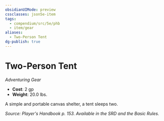 ```yaml
---
obsidianUIMode: preview
cssclasses: json5e-item
tags:
  - compendium/src/5e/phb
  - item/gear
aliases:
  - Two-Person Tent
dg-publish: true
---
```

# Two-Person Tent
*Adventuring Gear*  

- **Cost**: 2 gp
- **Weight**: 20.0 lbs.

A simple and portable canvas shelter, a tent sleeps two.

*Source: Player's Handbook p. 153. Available in the SRD and the Basic Rules.*